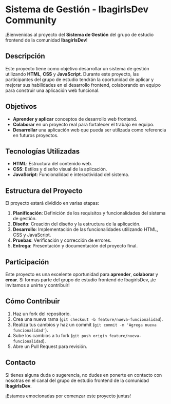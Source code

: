 # Sistema de Gestión - IbagirlsDev Community

¡Bienvenidas al proyecto del **Sistema de Gestión** del grupo de estudio frontend de la comunidad **IbagirlsDev**!

## Descripción

Este proyecto tiene como objetivo desarrollar un sistema de gestión utilizando **HTML**, **CSS** y **JavaScript**. Durante este proyecto, las participantes del grupo de estudio tendrán la oportunidad de aplicar y mejorar sus habilidades en el desarrollo frontend, colaborando en equipo para construir una aplicación web funcional.

## Objetivos

- **Aprender y aplicar** conceptos de desarrollo web frontend.
- **Colaborar** en un proyecto real para fortalecer el trabajo en equipo.
- **Desarrollar** una aplicación web que pueda ser utilizada como referencia en futuros proyectos.

## Tecnologías Utilizadas

- **HTML**: Estructura del contenido web.
- **CSS**: Estilos y diseño visual de la aplicación.
- **JavaScript**: Funcionalidad e interactividad del sistema.

## Estructura del Proyecto

El proyecto estará dividido en varias etapas:

1. **Planificación**: Definición de los requisitos y funcionalidades del sistema de gestión.
2. **Diseño**: Creación del diseño y la estructura de la aplicación.
3. **Desarrollo**: Implementación de las funcionalidades utilizando HTML, CSS y JavaScript.
4. **Pruebas**: Verificación y corrección de errores.
5. **Entrega**: Presentación y documentación del proyecto final.

## Participación

Este proyecto es una excelente oportunidad para **aprender**, **colaborar** y **crear**. Si formas parte del grupo de estudio frontend de IbagirlsDev, ¡te invitamos a unirte y contribuir!

## Cómo Contribuir

1. Haz un fork del repositorio.
2. Crea una nueva rama (`git checkout -b feature/nueva-funcionalidad`).
3. Realiza tus cambios y haz un commit (`git commit -m 'Agrega nueva funcionalidad'`).
4. Sube los cambios a tu fork (`git push origin feature/nueva-funcionalidad`).
5. Abre un Pull Request para revisión.

## Contacto

Si tienes alguna duda o sugerencia, no dudes en ponerte en contacto con nosotras en el canal del grupo de estudio frontend de la comunidad **IbagirlsDev**.

¡Estamos emocionadas por comenzar este proyecto juntas!

